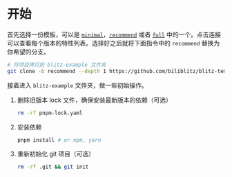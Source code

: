 # 开始

首先选择一份模板，可以是 [`minimal`][minimal]，[`recommend`][recommend] 或者 [`full`][full] 中的一个。点击连接可以查看每个版本的特性列表。选择好之后就将下面指令中的 `recommend` 替换为你希望的分支。

```bash
# 将项目拷贝到 blitz-example 文件夹
git clone -b recommend --depth 1 https://github.com/biliblitz/blitz-template blitz-example
```

接着进入 `blitz-example` 文件夹，做一些初始操作。

1. 删除旧版本 lock 文件，确保安装最新版本的依赖（可选）

   ```bash
   rm -rf pnpm-lock.yaml
   ```

2. 安装依赖

   ```bash
   pnpm install # or npm, yarn
   ```

3. 重新初始化 git 项目（可选）

   ```bash
   rm -rf .git && git init
   ```

[full]: https://github.com/biliblitz/blitz-template/tree/full
[minimal]: https://github.com/biliblitz/blitz-template/tree/minimal
[recommend]: https://github.com/biliblitz/blitz-template/tree/recommend
